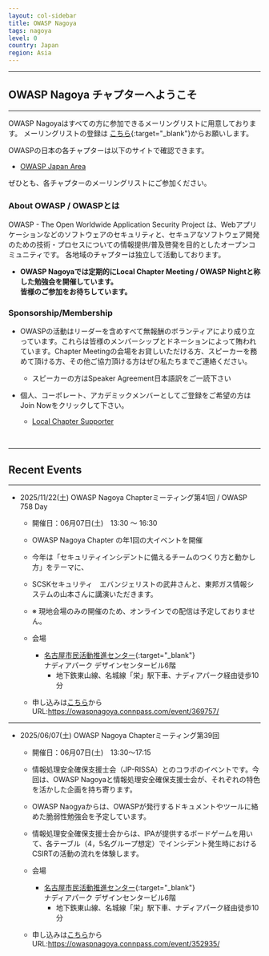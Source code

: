 ```yaml
---
layout: col-sidebar
title: OWASP Nagoya
tags: nagoya
level: 0
country: Japan
region: Asia
---
```


<hr>

## OWASP Nagoya チャプターへようこそ

<hr>

OWASP Nagoyaはすべての方に参加できるメーリングリストに用意しております。
メーリングリストの登録は
[こちら](https://groups.google.com/a/owasp.org/forum/?hl=ja#!forum/nagoya-chapter){:target="_blank"}からお願いします。


OWASPの日本の各チャプターは以下のサイトで確認できます。
* [OWASP Japan Area](https://owasp.org/chapters/#Asia)

ぜひとも、各チャプターのメーリングリストにご参加ください。

### About OWASP / OWASPとは

OWASP - The Open Worldwide Application Security Project は、Webアプリケーションなどのソフトウェアのセキュリティと、セキュアなソフトウェア開発のための技術・プロセスについての情報提供/普及啓発を目的としたオープンコミュニティです。
各地域のチャプターは独立して活動しております。

* **OWASP Nagoyaでは定期的にLocal Chapter Meeting / OWASP Nightと称した勉強会を開催しています。**  
    **皆様のご参加をお待ちしています。** 

### Sponsorship/Membership

* OWASPの活動はリーダーを含めすべて無報酬のボランティアにより成り立っています。これらは皆様のメンバーシップとドネーションによって賄われています。Chapter Meetingの会場をお貸しいただける方、スピーカーを務めて頂ける方、その他ご協力頂ける方はぜひ私たちまでご連絡ください。
   * スピーカーの方はSpeaker Agreement日本語訳をご一読下さい

* 個人、コーポレート、アカデミックメンバーとしてご登録をご希望の方はJoin Nowをクリックして下さい。
    * [Local Chapter Supporter](https://owasp.org/donate/?reponame=www-chapter-nagoya&title=OWASP+Nagoya)

<br>
<hr>

## Recent Events 
<hr>

 * 2025/11/22(土)  OWASP Nagoya Chapterミーティング第41回 / OWASP 758 Day

    * 開催日：06月07日(土)　13:30 〜 16:30
    * OWASP Nagoya Chapter の年1回の大イベントを開催
    * 今年は「セキュリティインシデントに備えるチームのつくり方と動かし方」をテーマに、
    * SCSKセキュリティ　エバンジェリストの武井さんと、東邦ガス情報システムの山本さんに講演いただきます。
    * ※ 現地会場のみの開催のため、オンラインでの配信は予定しておりません。
  
    * 会場
        * [名古屋市民活動推進センター](https://www.n-vnpo.city.nagoya.jp/){:target="_blank"}  
        ナディアパーク デザインセンタービル6階
            * 地下鉄東山線、名城線「栄」駅下車、ナディアパーク経由徒歩10分
    * 申し込みは[こちら](https://owaspnagoya.connpass.com/event/369757/)から
      <br>URL:https://owaspnagoya.connpass.com/event/369757/

<hr>

 * 2025/06/07(土)  OWASP Nagoya Chapterミーティング第39回

    * 開催日：06月07日(土)　13:30〜17:15
    * 情報処理安全確保支援士会（JP-RISSA）とのコラボのイベントです。今回は、OWASP Nagoyaと情報処理安全確保支援士会が、それぞれの特色を活かした企画を持ち寄ります。
    * OWASP Naogyaからは、OWASPが発行するドキュメントやツールに絡めた脆弱性勉強会を予定しています。
    * 情報処理安全確保支援士会からは、IPAが提供するボードゲームを用いて、各テーブル（4，5名グループ想定）でインシデント発生時におけるCSIRTの活動の流れを体験します。
  
    * 会場
        * [名古屋市民活動推進センター](https://www.n-vnpo.city.nagoya.jp/){:target="_blank"}  
        ナディアパーク デザインセンタービル6階
            * 地下鉄東山線、名城線「栄」駅下車、ナディアパーク経由徒歩10分
    * 申し込みは[こちら](https://owaspnagoya.connpass.com/event/352935/)から
      <br>URL:https://owaspnagoya.connpass.com/event/352935/
